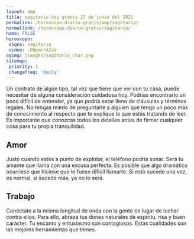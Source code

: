 ```yaml
---
layout: amp
title: sagitario hoy gratis 27 de junio del 2021 
permalink: /horoscopo-diario-gratis/amp/sagitario/
normallink: /horoscopo-diario-gratis/sagitario/
home: FALSE
horoscopo:
 signo: sagitario
 video: -DQpmrrAIeU
ogimg: /images/sagitario_char.png
sitemap:
 priority: 1
 changefreq: 'daily'
---
```



Un contrato de algún tipo, tal vez que tiene que ver con tu casa, puede necesitar de alguna consideración cuidadosa hoy. Podrías encontrarlo un poco difícil de entender, ya que podría estar lleno de cláusulas y términos legales. No tengas miedo de preguntarle a alguien que tenga un poco más de conocimiento al respecto que te explique lo que estás tratando de leer. Es importante que conozcas todos los detalles antes de firmar cualquier cosa para tu propia tranquilidad.

## Amor

Justo cuando estés a punto de explotar, el teléfono podría sonar. Será tu amante que llama con una excusa perfecta. Es posible que algo dramático ocurriese que hiciese que le fuese difícil llamarte. Si esto sucede una vez, es normal, si sucede más, ya no lo será.

## Trabajo

Conéctate a la misma longitud de onda con la gente en lugar de luchar contra ellos. Para ello, abraza tus dones naturales de espíritu, risa y buen carácter. Tu encanto y entusiasmo son contagiosos. Estas cualidades son las mejores herramientas que tienes.